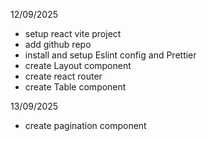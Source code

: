 12/09/2025
- setup react vite project
- add github repo
- install and setup Eslint config and Prettier
- create Layout component
- create react router
- create Table component

13/09/2025
- create pagination component